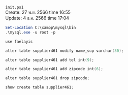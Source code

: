 `init.ps1`<br>
Create: 27 พ.ย. 2566 time 16:55<br>
Update: 4 ธ.ค. 2566 time 17:04<br>
```ps1
Set-Location C:\xampp\mysql\bin
.\mysql.exe -u root -p

use faelayis

alter table supplier461 modify name_sup varchar(30);

alter table supplier461 add tel int(9);

alter table supplier461 add zipcode int(6);

alter table supplier461 drop zipcode;

show create table supplier461;
```
